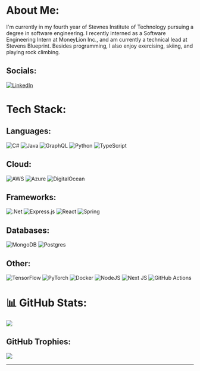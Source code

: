 # About Me:
I'm currently in my fourth year of Stevnes Institute of Technology pursuing a degree in software engineering. I recently interned as a Software Engineering Intern at MoneyLion Inc., and am currently a technical lead at Stevens Blueprint. Besides programming, I also enjoy exercising, skiing, and playing rock climbing.


## Socials:
[![LinkedIn](https://img.shields.io/badge/LinkedIn-%230077B5.svg?logo=linkedin&logoColor=white)](https://linkedin.com/in/jonathan-m-memoli) 

# Tech Stack:
## Languages:
![C#](https://img.shields.io/badge/c%23-%23239120.svg?style=for-the-badge&logo=csharp&logoColor=white) ![Java](https://img.shields.io/badge/java-%23ED8B00.svg?style=for-the-badge&logo=openjdk&logoColor=white) ![GraphQL](https://img.shields.io/badge/-GraphQL-E10098?style=for-the-badge&logo=graphql&logoColor=white) ![Python](https://img.shields.io/badge/python-3670A0?style=for-the-badge&logo=python&logoColor=ffdd54) ![TypeScript](https://img.shields.io/badge/typescript-%23007ACC.svg?style=for-the-badge&logo=typescript&logoColor=white) 
## Cloud:
![AWS](https://img.shields.io/badge/AWS-%23FF9900.svg?style=for-the-badge&logo=amazon-aws&logoColor=white) ![Azure](https://img.shields.io/badge/azure-%230072C6.svg?style=for-the-badge&logo=microsoftazure&logoColor=white) ![DigitalOcean](https://img.shields.io/badge/DigitalOcean-%230167ff.svg?style=for-the-badge&logo=digitalOcean&logoColor=white) 
## Frameworks: 
![.Net](https://img.shields.io/badge/.NET-5C2D91?style=for-the-badge&logo=.net&logoColor=white) ![Express.js](https://img.shields.io/badge/express.js-%23404d59.svg?style=for-the-badge&logo=express&logoColor=%2361DAFB) ![React](https://img.shields.io/badge/react-%2320232a.svg?style=for-the-badge&logo=react&logoColor=%2361DAFB) ![Spring](https://img.shields.io/badge/spring-%236DB33F.svg?style=for-the-badge&logo=spring&logoColor=white) 
## Databases:
![MongoDB](https://img.shields.io/badge/MongoDB-%234ea94b.svg?style=for-the-badge&logo=mongodb&logoColor=white) ![Postgres](https://img.shields.io/badge/postgres-%23316192.svg?style=for-the-badge&logo=postgresql&logoColor=white) 
## Other:
![TensorFlow](https://img.shields.io/badge/TensorFlow-%23FF6F00.svg?style=for-the-badge&logo=TensorFlow&logoColor=white) ![PyTorch](https://img.shields.io/badge/PyTorch-%23EE4C2C.svg?style=for-the-badge&logo=PyTorch&logoColor=white) ![Docker](https://img.shields.io/badge/docker-%230db7ed.svg?style=for-the-badge&logo=docker&logoColor=white) ![NodeJS](https://img.shields.io/badge/node.js-6DA55F?style=for-the-badge&logo=node.js&logoColor=white) ![Next JS](https://img.shields.io/badge/Next-black?style=for-the-badge&logo=next.js&logoColor=white) ![GitHub Actions](https://img.shields.io/badge/github%20actions-%232671E5.svg?style=for-the-badge&logo=githubactions&logoColor=white)
# 📊 GitHub Stats:
![](https://github-readme-stats.vercel.app/api?username=JonMike8&theme=dark&hide_border=false&include_all_commits=false&count_private=false)<br/>
<!-- ![](https://nirzak-streak-stats.vercel.app/?user=JonMike8&theme=dark&hide_border=false)<br/> -->
<!-- ![](https://github-readme-stats.vercel.app/api/top-langs/?username=JonMike8&theme=dark&hide_border=false&include_all_commits=false&count_private=false&layout=compact) -->

## GitHub Trophies:
![](https://github-profile-trophy.vercel.app/?username=JonMike8&theme=radical&no-frame=false&no-bg=true&margin-w=4)

---
<!-- [![](https://visitcount.itsvg.in/api?id=JonMike8&icon=0&color=0)](https://visitcount.itsvg.in) -->

<!-- Proudly created with GPRM ( https://gprm.itsvg.in ) -->

